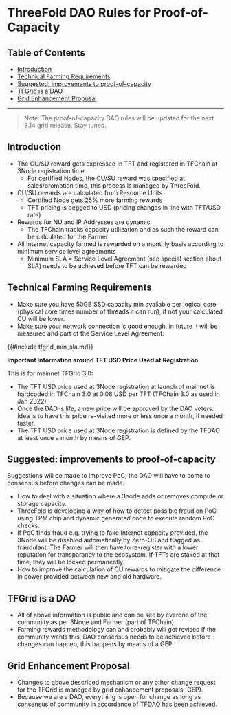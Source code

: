 <h1>ThreeFold DAO Rules for Proof-of-Capacity</h1>

<h2> Table of Contents </h2>

- [Introduction](#introduction)
- [Technical Farming Requirements](#technical-farming-requirements)
- [Suggested: improvements to proof-of-capacity](#suggested-improvements-to-proof-of-capacity)
- [TFGrid is a DAO](#tfgrid-is-a-dao)
- [Grid Enhancement Proposal](#grid-enhancement-proposal)

***

> Note: The proof-of-capacity DAO rules will be updated for the next 3.14 grid release. Stay tuned.

## Introduction

- The CU/SU reward gets expressed in TFT and registered in TFChain at 3Node registration time
  - For certified Nodes, the CU/SU reward was specified at sales/promotion time, this process is managed by ThreeFold.
- CU/SU rewards are calculated from Resource Units
  - Certified Node gets 25% more farming rewards
  - TFT pricing is pegged to USD (pricing changes in line with TFT/USD rate)
- Rewards for NU and IP Addresses are dynamic
  - The TFChain tracks capacity utilization and as such the reward can be calculated for the Farmer
- All Internet capacity farmed is rewarded on a monthly basis according to minimum service level agreements
  - Minimum SLA = Service Level Agreement (see special section about SLA) needs to be achieved before TFT can be rewarded

## Technical Farming Requirements

- Make sure you have 50GB SSD capacity min available per logical core (physical core times number of threads it can run), if not your calculated CU will be lower.
- Make sure your network connection is good enough, in future it will be measured and part of the Service Level Agreement.

{{#include tfgrid_min_sla.md}}

**Important Information around TFT USD Price Used at Registration**

This is for mainnet TFGrid 3.0:

- The TFT USD price used at 3Node registration at launch of mainnet is hardcoded in TFChain 3.0 at 0.08 USD per TFT (TFChain 3.0 as used in Jan 2022).
- Once the DAO is life, a new price will be approved by the DAO voters. Idea is to have this price re-visited more or less once a month, if needed faster.
- The TFT USD price used at 3Node registration is defined by the TFDAO at least once a month by means of GEP.

## Suggested: improvements to proof-of-capacity

Suggestions will be made to improve PoC, the DAO will have to come to consensus before changes can be made.

- How to deal with a situation where a 3node adds or removes compute or storage capacity.
- ThreeFold is developing a way of how to detect possible fraud on PoC using TPM chip and dynamic generated code to execute random PoC checks.
- If PoC finds fraud e.g. trying to fake Internet capacity provided, the 3Node will be disabled automatically by Zero-OS and flagged as fraudulant. The Farmer will then have to re-register with a lower reputation for transparancy to the ecosystem. If TFTs are staked at that time, they will be locked permanently.
- How to improve the calculation of CU rewards to mitigate the difference in power provided between new and old hardware. 

## TFGrid is a DAO

- All of above information is public and can be see by everone of the community as per 3Node and Farmer (part of TFChain).
- Farming rewards methodology can and probably will get revised if the community wants this, DAO consensus needs to be achieved before changes can happen, this happens by means of a GEP.

## Grid Enhancement Proposal

- Changes to above described mechanism or any other change request for the TFGrid is managed by grid enhancement proposals (GEP).
- Because we are a DAO, everything is open for change as long as consensus of community in accordance of TFDAO has been achieved.